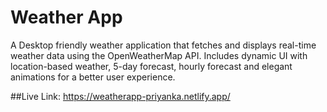 # Weather App
A Desktop friendly weather application that fetches and displays real-time weather data using the OpenWeatherMap API. Includes dynamic UI with location-based weather, 5-day forecast, hourly forecast and elegant animations for a better user experience.

##Live Link:
https://weatherapp-priyanka.netlify.app/
